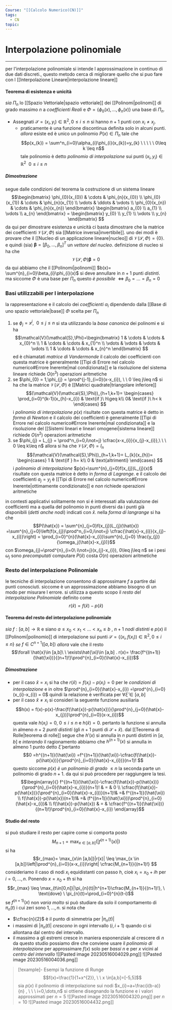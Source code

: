 ```yaml
---
Course: "[[Calcolo Numerico(CN)]]"
tags:
  - CN
topic:
---
```

# Interpolazione polinomiale
---
per l'interpolazione polinomiale si intende l approssimazione in continuo di due dati discreti., questo metodo cerca di migliorare quello che si puo fare con l [[Interpolazione Lineare|interpolazione lineare]]

#### Teorema di esistenza e unicità
_sia_ $\Pi_{n}$ lo [[Spazio Vettoriale|spazio vettoriale]] dei [[Polinomi|polinomi]] di grado massimo $n$ a _coefficienti Reali_ e $\Phi = \{\phi_{0}(x),\dots,\phi_{n}(x)\}$ una base di $\Pi_{n}$. 
- Assegnati $\mathcal{S} =(x_{i},y_{i}) \in \mathbb{R}^{2}, 0 \leq i \leq n$ si hanno $n+1$ punti con $x_{i} \not = x_{j}$.
	- praticamente è una funzione discontinua definita solo in alcuni punti.
_allora_ esiste ed è unico un polinomio $P(x) \in \Pi_{n}$ tale che
$$p(x_{k}) = \sum^n_{i=0}\alpha_{i}\phi_{i}(x_{k})=y_{k} \ \ \ \ \  0\leq k \leq n$$
tale polinomio è detto _polinomio di interpolazione_ sui punti $(x_{i},y_{i})\in \mathbb{R}^{2} \ \ 0 \leq i \leq n$
##### Dimostrazione
segue dalle condizioni del teorema la costruzione di un sistema lineare
$$\begin{bmatrix}
\phi_{0}(x_{0})   & \cdots  & \phi_{n}(x_{0})  \\
\phi_{0}(x_{1})   & \cdots  & \phi_{n}(x_{1})  \\
\vdots  & \ddots   & \vdots  \\
\phi_{0}(x_{n})   & \cdots  & \phi_{n}(x_{n})
\end{bmatrix} 
\begin{bmatrix}
a_{0} \\
a_{1} \\
\vdots  \\
a_{n}
\end{bmatrix} =
\begin{bmatrix}
y_{0} \\
y_{1} \\
\vdots \\
y_{n}
\end{bmatrix}
$$
da qui per dimostrare esistenza e unicità ci basta dimostrare che la matrice dei coefficienti $\mathcal{V}(\mathcal{S},\Phi)$ sia [[Matrice inversa|invertibile]].
uno dei modi è provare che il [[Nucleo di un applicazione lineare|nucleo]] di $\mathcal{V}(\mathcal{S},\Phi) = \{0\}$. e quindi
(sia) $\boldsymbol \beta = [\beta_{0},\dots,\beta_{n}]^{T}$ un _vettore del nucleo_. definizione di nucleo si ha che $$\mathcal{V}(\mathcal{S},\Phi)\boldsymbol \beta =0$$
da qui abbiamo che il [[Polinomi|polinomi]] $b(x)= \sum^{n}_{i=0}\beta_{i}\phi_{i}(x)$ si deve annullare in $n+1$ punti _distinti_.
ma siccome $\Phi$ è una base per $\Pi_{n}$ questo _è possibile_ $\iff \beta_{0} = \dots =\beta_{n} = 0$ 

### Basi utilizzabili per l interpolazione
la rappresentazione e il calcolo dei _coefficienti_ $\alpha_{i}$ dipendendo dalla [[Base di uno spazio vettoriale|base]] $\Phi$ scelta per $\Pi_{n}$
1. se $\phi_{j} = x^{j}, \ \ 0 \leq j\leq n$  si sta utilizzando la _base canonica_ dei polinomi e si ha $$\mathcal{V}(\mathcal{S},\Phi)=\begin{bmatrix}
1  & \cdots & \cdots  & x_{0}^n  \\
1  & \cdots & \cdots  & x_{1}^n  \\
\vdots  & \vdots  & \vdots  & \vdots  \\
1  & \cdots & \cdots  &  x_{n}^n
\end{bmatrix} 
$$ed è chiamatati _matrice di Vandermonde_ il calcolo dei coefficienti con questa matrice è generalmente [[Tipi di Errore nel calcolo numerico#Errore Inerente|mal condizionata]] e la risoluzione del sistema lineare richiede $O(n^{3})$ operazioni aritmetiche
2. se $\phi_{0} = 1,\phi_{j} = \prod^{j-1}_{i=0}(x-x_{i}), \ \ 0 \leq j\leq n$  si ha che la matrice $\mathcal{V}(\mathcal{S},\Phi)$ è [[Matrici quadrate|triangolare inferiore]] $$(\mathcal{V}(\mathcal{S},\Phi))_{h+1,k+1}=
\begin{cases} 
\prod_{i=0}^{k-1}(x_{h}-x_{i})  &  \text{if }\ h\geq k\\
0&  \text{if }\ h< k
\end{cases} 
$$i _polinomio di interpolazione_ $p(x)$ risultate con questa matrice è detto in _forma di Newton_ e il calcolo dei coefficienti è generalmente [[Tipi di Errore nel calcolo numerico#Errore Inerente|mal condizionata]] e la risoluzione del [[Sistemi lineari e lineari omogenei|sistema lineare]] richiede $O(n^{2})$ operazioni aritmetiche
3. se $\phi_{j} = L_{j} = \prod^n_{i=0,i\not=j} \cfrac{x-x_{i}}{x_{j}-x_{i}},\ \ \  0 \leq k\leq n$ allora si ha che $\mathcal{V}(\mathcal{S},\Phi) = I_{n}$ $$(\mathcal{V}(\mathcal{S},\Phi))_{h+1,k+1}= L_{k}(x_{h})=
\begin{cases} 
1  &  \text{if }  h= k\\
0 & \text{altrimenti}  
\end{cases} 
$$i _polinomio di interpolazione_ $p(x)=\sum^{n}_{j=0}f(x_{j})L_{j}(x)$ risultate con questa matrice è detto in _forma di Lagrange_. e il calcolo dei coefficienti $a_{j}=y_{j}$ è [[Tipi di Errore nel calcolo numerico#Errore Inerente|ottimamente condizionato]] e _non_ richiede operazioni aritmetiche


in contesti applicativi solitamente non si é interessati alla valutazione dei coefficienti ma a quella del polinomio in punti diversi da i punti già disponibili (_detti anche nodi_)  indicati con $\hat{x}$. nella _forma di langrange_ si ha che 
$$P(\hat{x}) = \sum^{n}_{j=0}f(x_{j})L_{j}(\hat{x}) =\sum^{n}_{j=0}\left(f(x_{j})\prod^n_{i=0,i\not=j} \cfrac{\hat{x}-x_{i}}{x_{j}-x_{i}}\right) = \prod_{i=0}^{n}(\hat{x}-x_{i})\sum^{n}_{j=0} \frac{y_{j}}{\omega_j(\hat{x}-x_{j})}$$
con $\omega_{j}=\prod^{n}_{i=0\ i\not=j}(x_{j}-x_{i}), 0\leq j\leq n$ se i pesi $\omega_{j}$ sono _precomputati_ computare $P(\hat{x})$ costa $O(n)$ operazioni aritmetiche




### Resto del interpolazione Polinomiale
le tecniche di interpolazione consentono di approssimare $f$ a partire dai punti conosciuti. siccome è un approssimazione abbiamo bisogno di un modo per misurare l errore. 
si utilizza a questo scopo il _resto del interpolazione Polinomiale_ definito come
$$r(\hat{x})= f(\hat{x}) -p(\hat{x})$$
#### Teorema del resto del interpolazione polinomiale
_sia_ $f:[a,b]\rightarrow \mathbb{R}$ e siano  $a\leq x_{0}< x_{1} <\dots <x_{n} \leq b$ , $n+1$  _nodi distinti_  e $p(x)$ il [[Polinomi|polinomio]] di interpolazione sui punti $\mathcal{S}= \{(x_{i},f(x_{i})) \in \mathbb{R}^{2}, 0 \leq i\leq n\}$
_se_ $f \in C^{n+1}([a,b])$ 
_allora_ vale che il resto 
$$\forall \hat{x}\in [a,b]\ \  \exists\hat{\xi}\in [a,b] . r(x)= \frac{f^{(n+1)}(\hat{\xi})}{(n+1)!}\prod^{n}_{i=0}(\hat{x}-x_{i})$$
##### Dimostrazione
- per il caso $\hat{x}=x_{i}$ si ha che $r(\hat{x})=f(x_{i})-p(x_{i})=0$ per le _condizioni di interpolazione_ e in oltre $\prod^{n}_{i=0}(\hat{x}-x_{i}) =\prod^{n}_{i=0}(x_{i}-x_{i}) = 0$ quindi la relazione è verificata per $\forall\hat{\xi}\in[a,b]$
- per il caso $\hat{x}\not =x_{i}$ si consideri la seguente funzione ausiliaria$$h(x) = f(x)-p(x)-\frac{f(\hat{x})-p(\hat{x})}{\prod^{n}_{j=0}(\hat{x}-x_{j})}\prod^{n}_{i=0}(x-x_{i})$$questa vale $h(x_{i})=0,\ 0 \leq i \leq n$ e $h(\hat{x})=0$. pertanto la funzione si annulla in almeno $n+2$ _punti distinti_ (gli $n+1$ punti di $\mathcal{S}$ + $\hat{x}$). dal [[Teorema di Rolle|teorema di rolle]] segue che $h'(x)$ si annulla in $n$ punti distinti in $[a,b]$ e _interando_ il ragionamento abbiamo che $h^{(n+1)}(x)$ si annulla in almeno $1$ punto detto $\hat{\xi}$ pertanto$$0 =h^{(n+1)}(\hat{\xi}) =f^{(n+1)}(\hat{\xi})-\cfrac{f(\hat{x})-p(\hat{x})}{\prod^{n}_{i=0}(\hat{x}-x_{i})}(n+1)! $$questo siccome $p(x)$ _è un polinomio di grado_ $\leq n$ la seconda parte un polinomio di grado $n+1$. 
	da qui si può procedere per raggiungere la tesi.$$\begin{array}{}
f^{(n+1)}(\hat{\xi})-\cfrac{f(\hat{x})-p(\hat{x})}{\prod^{n}_{i=0}(\hat{x}-x_{i})}(n+1)!  & = & 0 \\
  \cfrac{f(\hat{x})-p(\hat{x})}{\prod^{n}_{i=0}(\hat{x}-x_{i})}(n+1)!& =& f^{(n+1)}(\hat{\xi}) \\
 f(\hat{x})-p(\hat{x})(n+1)!& =& (f^{(n+1)}(\hat{\xi}))\prod^{n}_{i=0}(\hat{x}-x_{i})&  \\
f(\hat{x})-p(\hat{x})  & = & \cfrac{f^{(n+1)}(\hat{\xi})}{(n+1)!}\prod^{n}_{i=0}(\hat{x}-x_{i})
\end{array}$$
#### Studio del resto
si può studiare il resto per capire come si comporta
posto 
$$M_{n+1} = \max_{{x\in[a,b]}}(|f^{(n+1)}(x)|)$$
si ha 
$$r_{max}= \max_{x\in [a,b]}|r(x)| \leq \max_{x \in [a,b]}\left|\prod^{n}_{i=0}(x-x_{i})\right| \cfrac{M_{n+1}}{(n+1)!} $$
consideriamo il caso di nodi $x_{i}$ equidistanti con passo $h$, cioè $x_{i} = x_0+ih$ per $i =0,\dots,n$. Ponendo $x=x_{0}+th$ si ha
$$r_{max} \leq \max_{t\in[0,n]}|\pi_{n}(t)|h^{n+1}\cfrac{M_{n+1}}{(n+1)!}, \ \text{dove} \ \pi_{n}(t)=\prod_{i=0}^{n}(t-i)$$
se $f^{(n+1)}(x)$ non _varia molto_ si può studiare da solo il comportamento di $\pi_{n}(t)$ i cui zeri sono $1,\dots,n$. si nota che
- $\cfrac{n}{2}$ è il punto di simmetria per $|\pi_{n}(t)|$
- i massimi di $|\pi_{n}(t)|$ _crescono_ in ogni intervallo $(i,i+1)$ quando ci si allontana dal centro del intervallo.
- il massimo a gli estremi cresce in maniera esponenziale al crescere di $n$
da questo studio possiamo dire che conviene usare il _polinomio di interpolazione_ per approssimare $f(x)$ solo per _bassi_ $n$  e per $x$ vicini al _centro del intervallo_
![[Pasted image 20230516004029.png]]
![[Pasted image 20230516004036.png]]


> [!example]- Esempi la funzione di Runge
$$f(x)=\frac{1}{1+x^{2}}, \ \ x \in[a,b]=[-5,5]$$
sia $p(x)$ il polinomio di interpolazione sui nodi $x_{i}=a+\frac{i(b-a)}{n} , \ \ \ i=0,\dots,n$ 
si ottiene disegnando la funzione e i valori approssimati 
per $n=5$
![[Pasted image 20230516004320.png]]
per $n =10$
![[Pasted image 20230516004432.png]]

